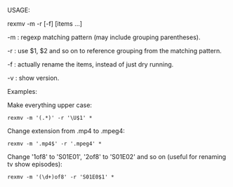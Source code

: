 USAGE:

rexmv -m <match> -r <replacement> [-f] [items ...]

  -m <match>       : regexp matching pattern (may include grouping parentheses).
  
  -r <replacement> : use $1, $2 and so on to reference grouping from the matching pattern.
  
  -f               : actually rename the items, instead of just dry running.

  -v               : show version.

Examples:

  Make everything upper case:

    rexmv -m '(.*)' -r '\U$1' *

  Change extension from .mp4 to .mpeg4:

    rexmv -m '.mp4$' -r '.mpeg4' *

  Change '1of8' to 'S01E01', '2of8' to 'S01E02' and so on (useful for renaming tv show episodes):

    rexmv -m '(\d+)of8' -r 'S01E0$1' *

